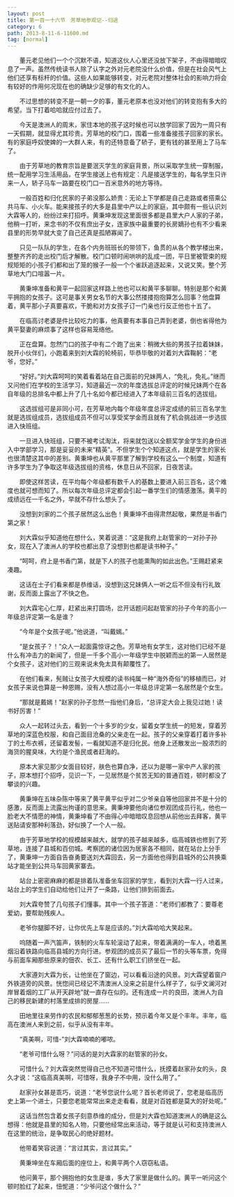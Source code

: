 ```yaml
---
layout: post
title: 第一百一十六节　芳草地参观记--归途
category: 6
path: 2013-8-11-6-11600.md
tag: [normal]
---
```


　　董元老见他们一个个沉默不语，知道这伙人心里还没放下架子，不由得暗暗叹息了一声。虽然传统读书人除了认字之外对元老院没什么价值，但是在社会风气上他们还享有标杆的价值。这些人如果能够转变，对元老院对整体社会的影响力将会有较好的作用何况现在也的确缺少足够的有文化的人。

　　不过思想的转变不是一朝一夕的事，董元老原本也没对他们的转变抱有多大的希望。当下打着哈哈就应付过去了。

　　今天是澳洲人的周末，家住本地的孩子这时候也可以放学回家了因为一周只有一天假期，就显得尤其珍贵。芳草地的校门口，围着一些准备接孩子回家的家长。有的家庭呼奴使婢的一大群人来，有的还特意备了轿子，更有钱的甚至用上了马车了。

　　由于芳草地的教育宗旨是要泯灭学生的家庭背景，所以采取学生统一穿制服，统一配用学习生活用品，在学生接送上也有规定：凡是接送学生的，每名学生只许来一人，轿子马车一路要在校门口一百米意外的地方等待。

　　一般百姓和归化民家的子弟没那么娇贵：无论上下学都是自己走路或者搭乘公共马车、小火车。能来接孩子的大多是县里中产以上的家庭，其中颇有一些认识刘大霖等人的，纷纷过来打招呼。黄秉坤发现这里面很多都是县里大户人家的子弟，他稍一打听，来念书的不仅有庶出子女，连家族中最重要的长房嫡孙也有不少看来县里的形势早就大变了自己还真是孤陋寡闻了。

　　只见一队队的学生，在各个内务班班长的带领下，鱼贯的从各个教学楼出来，整整齐齐的走出校门后才解散。校门口顿时闹哄哄的乱成一团，平日里被管束的规规矩矩的小孩子们都和出了笼的猴子一般一个个雀跃追逐起来，又说又笑。整个芳草地大门口喧嚣一片。

　　黄秉坤准备和黄平一起回家这样路上他也可以和黄平多聊聊。特别是那个和黄平拥抱的女孩子。这可是事关男女名节的大事公然搂搂抱抱算怎么回事？他盘算着，黄平那小子真要喜欢，干脆和对方女孩子订一门亲也行反正他也十五了。

　　在临高讨老婆是件比较吃力的事，他真要有本事自己弄到老婆，倒也省得他为黄平娶妻的麻烦事了这样也容易笼络他。

　　正在盘算。忽然门口的孩子中有二个跑了出来：稍微大些的男孩子拉着妹妹，脱开小伙伴们，小跑着来到刘大霖的轮椅前，毕恭毕敬的对着刘大霖鞠躬：“老爷，您好。”

　　“好好。”刘大霖呵呵的笑着看着站在自己面前的兄妹两人，“免礼，免礼。”继而又问他们在学校的生活学习，知道最近一次的年度选拔总评定的时候兄妹两个在各自年级的总排名中都上升了几十名如今都已经进入了本年级前三百名的选拔组。

　　这选拔组可是非同小可，在芳草地内每个年级年度总评定成绩的前三百名学生就是选拔组成员，选拔组成员不但可以享受奖学金而且就有了机会挑战进一步选拔进入快班组。

　　一旦进入快班组，只要不被考试淘汰，将来就包送以全额奖学金学生的身份进入中学部学习，那是妥妥的未来“精英”。不但学生个个知道这点，就是学生的家长也很清楚这其中的差别。黄秉坤也从黄平那里了解到学校有这么一个制度，知道有许多学生为了争取这年级选拔组的资格，休息日从不回家，日夜苦读。

　　即使这样苦读，在平均每个年级都有数千人的基数上要进入前三百名，这个难度也就可想而知了。所以每次年级总评定都会引起一番学生们的情感激荡。黄平的成绩远在一千名之外，早就不存什么想头了。

　　没想到刘家的二个孩子居然这么出色！黄秉坤不由得肃然起敬，果然是书香门第之家！

　　刘大霖似乎知道他在想什么，笑着说道：“这是我府上赵管家的一对孙子孙女，现在入了澳洲人的学校也都出息了没想到也都是读书种子。”

　　“呵呵，府上是书香门第，就是下人的孩子也能熏陶的如此出色。”王赐赶紧来凑趣。

　　这话在士子们看来都是恭维话，没想到这兄妹俩人一听之后不但没有行礼致谢，反而面上露出了不快之色。

　　刘大霖宅心仁厚，赶紧出来打圆场，岔开话题问起赵管家的孙子今年的高小一年级总评定第一名是谁？

　　“今年是个女孩子呢。”他说道，“叫戴嫣。”

　　“是女孩子？！”众人一起面露惊讶之色。芳草地有女学生，这对他们已经不是什么有冲击力的新闻了，但是一千多个高小一年级学生中脱颖而出的第一人居然是个女孩子，这对他们的三观来说未免太具有颠覆性了。

　　在他们看来，髡贼让女孩子大规模的读书纯属一种“海外奇俗”的移植而已，对女孩子来说也算是一种恩赐，没有人想过高小一年级总评定第一名居然是个女生。

　　“那就是戴嫣！”赵家的孙子忽然一指他们身后，“总评定大会上我见过她！读书好厉害！”

　　众人一起转过头去，看到一个十多岁的少女，留着女学生统一的短发，穿着芳草地的深蓝色校服，和自己面目沧桑的父亲走在一起。孩子的父亲穿着打着许多补丁的土布衣裤，还留着发髻，一看就知道不是归化民。他身上还散发出一股浓烈的海货的腥臭味，大约是个渔民或者赶海的。

　　原本大家见那少女面目较好，肤色也算白净，还以为是哪一家中产人家的孩子，原本想打个招呼，见识一下，一见居然是个贫苦无知的普通百姓，顿时都没了攀谈的兴趣。

　　黄秉坤在五味杂陈中等来了黄平黄平似乎对二少爷亲自等他回家并不是十分的感激，反而面上流露出拘谨的意思来。黄秉坤要他向诸位参观团成员行礼，他也一脸老大不情愿的神情，黄秉坤看了不由得心中暗暗叹息回想从前他出去拜客，黄平送贴请安那种利落劲，好似换了一个人一般。

　　由于芳草地学校的规模越来越大，就学的孩子越来越多，临高城铁也修到了芳草地，连接了县城和百仞城。考察团的诸位因为居家各不相同，就在站台上分手了，黄秉坤一方面自告奋勇要送刘大霖回去，另一方面他也得到县城外的公共换乘站才能坐到公共马车回黄家寨去。

　　站台上密密麻麻的都是排着队准备坐车回家的学生，看到刘大霖一行人过来，站台上的学生们自动给他们让开了一条路，让他们排到前面去。

　　刘大霖夸赞了几句孩子们懂事。其中一个孩子答道：“老师们都教了：要尊老爱幼，要帮助残疾人。

　　老爷你腿脚不好，让你优先上车是应该的。”刘大霖哈哈大笑起来。

　　呜随着一声汽笛声，铁制的火车车轮滚动了起来，带着满满的一车人，喷着黑烟沿着铁路向临高县城的方向行进。参观团的成员买了最后一节的头等车票，免得与前面车厢那些原来的佃农、长工、还有什么职工们挤坐在一起。

　　大家遵刘大霖为长，让他坐在了窗边，可以看看沿途的风景。刘大霖望着窗户外铁道旁的风景。恍惚间已经记不清澳洲人没来之前是什么样子了，似乎文澜河对岸冒着烟的工厂从开天辟地”就一直存在似的。还有连成一片的良田，澳洲人为自己的移民新建的村落里成排的房屋……

　　田地里往来劳作的农民和郁郁葱葱的长势，预示着今年又是个丰年。丰年，临高在澳洲人来到之前，似乎从没有丰年。

　　“真美啊，可惜-”刘大霖喃喃的嘟哝。

　　“老爷可惜什么呀？”问话的是刘大霖家的赵管家的孙女。

　　可惜什么？刘大霖突然觉得自己也不知道可惜什么，抚摸着赵家孙女的头，良久才说：“这临高真美啊，可惜呀，我身子不中用，没什么用了。”

　　赵家孙女甚是乖巧，说道：“老爷您说什么呢？首长老师说了，您老是临高历史上第一个进士，只要您老能常常出来走走看看，就是对百姓都是莫大的好处呢。”

　　这话当然包含着女孩子刻意恭维的成分，但是刘大霖也知道澳洲人的确是这么想得：他就是县里的知名人物，只要他经常出来活动，等于就是认可和支持澳洲人在这里的统治，是争取民心的绝好题材。

　　他带着笑容说道：“言过其实，言过其实。”

　　黄秉坤坐在车厢后面的座位上，和黄平两个人窃窃私语。

　　他问黄平，那个拥抱他的女生是谁，多大了家里是做什么的。黄平一听问这个顿时脸红了起来，忸怩道：“少爷问这个做什么？”
